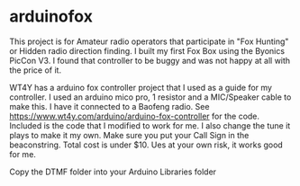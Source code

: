 # arduinofox
This project is for Amateur radio operators that participate in "Fox Hunting" or Hidden radio direction finding.  I built my first Fox Box using the Byonics PicCon V3.  I found that controller to be buggy and was not happy at all with the price of it. 

WT4Y has a arduino fox controller project that I used as a guide for my controller.  I used an arduino mico pro, 1 resistor and a MIC/Speaker cable to make this.  I have it connected to a Baofeng radio.  See https://www.wt4y.com/arduino/arduino-fox-controller  for the code.  Included is the code that I modified to work for me.  I also change the tune it plays to make it my own. Make sure you put your Call Sign in the beaconstring. Total cost is under $10.  Ues at your own risk, it works good for me.

Copy the DTMF folder into your Arduino Libraries folder
